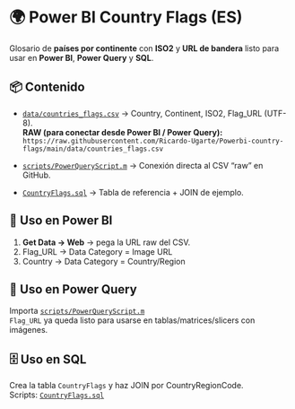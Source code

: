 # 🌍 Power BI Country Flags (ES)

Glosario de **países por continente** con **ISO2** y **URL de bandera** listo para usar en **Power BI**, **Power Query** y **SQL**.

## 📦 Contenido
- [`data/countries_flags.csv`](https://github.com/Ricardo-Ugarte/Powerbi-country-flags/blob/main/data/countries_flags.csv) → Country, Continent, ISO2, Flag_URL (UTF-8).  
  **RAW (para conectar desde Power BI / Power Query):**  
  `https://raw.githubusercontent.com/Ricardo-Ugarte/Powerbi-country-flags/main/data/countries_flags.csv`

- [`scripts/PowerQueryScript.m`](https://github.com/Ricardo-Ugarte/Powerbi-country-flags/blob/main/scripts/PowerQueryScript.m) → Conexión directa al CSV “raw” en GitHub.

- [`CountryFlags.sql`](https://github.com/Ricardo-Ugarte/Powerbi-country-flags/blob/main/scripts/CountryFlags.sql) → Tabla de referencia + JOIN de ejemplo.

## 🚀 Uso en Power BI
1. **Get Data → Web** → pega la URL raw del CSV.  
2. Flag_URL → Data Category = Image URL  
3. Country → Data Category = Country/Region

## 🧰 Uso en Power Query
Importa [`scripts/PowerQueryScript.m`](https://github.com/Ricardo-Ugarte/Powerbi-country-flags/blob/main/scripts/PowerQueryScript.m)  
`Flag_URL` ya queda listo para usarse en tablas/matrices/slicers con imágenes.

## 🗄️ Uso en SQL
Crea la tabla `CountryFlags`  y haz JOIN por CountryRegionCode.  
Scripts: [`CountryFlags.sql`](https://github.com/Ricardo-Ugarte/Powerbi-country-flags/blob/main/scripts/CountryFlags.sql)
